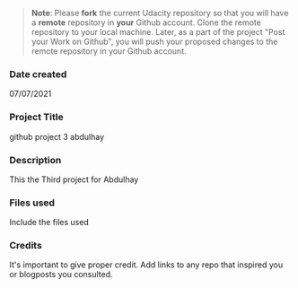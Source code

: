 >**Note**: Please **fork** the current Udacity repository so that you will have a **remote** repository in **your** Github account. Clone the remote repository to your local machine. Later, as a part of the project "Post your Work on Github", you will push your proposed changes to the remote repository in your Github account.

### Date created
07/07/2021

### Project Title
github project 3 abdulhay

### Description
This the Third project for Abdulhay 

### Files used
Include the files used

### Credits
It's important to give proper credit. Add links to any repo that inspired you or blogposts you consulted.

